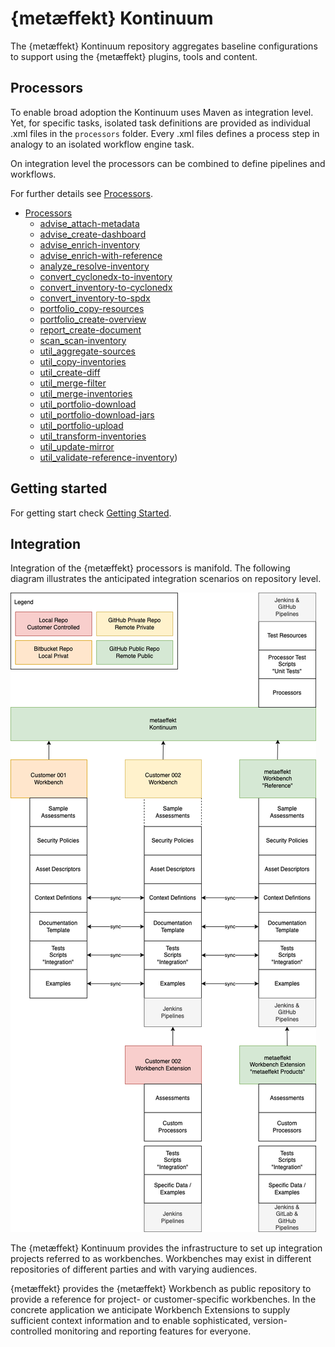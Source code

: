 # {metæffekt} Kontinuum

The {metæffekt} Kontinuum repository aggregates baseline configurations to support using the 
{metæffekt} plugins, tools and content.

## Processors

To enable broad adoption the Kontinuum uses Maven as integration level. Yet, for specific tasks, isolated
task definitions are provided as individual .xml files in the `processors` folder. Every .xml files defines
a process step in analogy to an isolated workflow engine task.

On integration level the processors can be combined to define pipelines and workflows.

For further details see [Processors](processors/README.md).

* [Processors](processors/README.md)
  * [advise_attach-metadata](processors/advise/advise_attach-metadata.md)
  * [advise_create-dashboard](processors/advise/advise_create-dashboard.md)
  * [advise_enrich-inventory](processors/advise/advise_enrich-inventory.md)
  * [advise_enrich-with-reference](processors/advise/advise_enrich-with-reference.md)
  * [analyze_resolve-inventory](processors/analyze/analyze_resolve-inventory.md)
  * [convert_cyclonedx-to-inventory](processors/convert/convert_cyclonedx-to-inventory.md)
  * [convert_inventory-to-cyclonedx](processors/convert/convert_inventory-to-cyclonedx.md)
  * [convert_inventory-to-spdx](processors/convert/convert_inventory-to-spdx.md)
  * [portfolio_copy-resources](processors/portfolio/portfolio_copy-resources.md)
  * [portfolio_create-overview](processors/portfolio/portfolio_create-overview.md)
  * [report_create-document](processors/report/report_create-document.md)
  * [scan_scan-inventory](processors/scan/scan_scan-inventory.md)
  * [util_aggregate-sources](processors/util/util_aggregate-sources.md)
  * [util_copy-inventories](processors/util/util_copy-inventories.md)
  * [util_create-diff](processors/util/util_create-diff.md)
  * [util_merge-filter](processors/util/util_merge-filter.md)
  * [util_merge-inventories](processors/util/util_merge-inventories.md)
  * [util_portfolio-download](processors/util/util_portfolio-download.md)
  * [util_portfolio-download-jars](processors/util/util_portfolio-download-jars.md)
  * [util_portfolio-upload](processors/util/util_portfolio-upload.md)
  * [util_transform-inventories](processors/util/util_transform-inventories.md)
  * [util_update-mirror](processors/util/util_update-mirror.md)
  * [util_validate-reference-inventory](processors/util/util_validate-reference-inventory.md))

## Getting started

For getting start check [Getting Started](GETTING_STARTED.md).

## Integration

Integration of the {metæffekt} processors is manifold. The following diagram illustrates the anticipated integration
scenarios on repository level.

![](docs/concept_kontinuum-workbench.png)

The {metæffekt} Kontinuum provides the infrastructure to set up integration projects referred to as workbenches. 
Workbenches may exist in different repositories of different parties and with varying audiences.

{metæffekt} provides the {metæffekt} Workbench as public repository to provide a reference for project- or
customer-specific workbenches. In the concrete application we anticipate Workbench Extensions to supply sufficient
context information and to enable sophisticated, version-controlled monitoring and reporting features for everyone.
